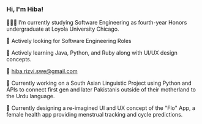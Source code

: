 ### Hi, I'm Hiba! 

👩🏽‍💻 I’m currently studying Software Engineering as fourth-year Honors undergraduate at Loyola University Chicago.

🔎 Actively looking for Software Engineering Roles 

💭 Actively learning Java, Python, and Ruby along with UI/UX design concepts.

📧 hiba.rizvi.swe@gmail.com

👾 Currently working on a South Asian Linguistic Project using Python and APIs to connect first gen and later Pakistanis outside of their motherland to the Urdu language.


📲 Currently designing a re-imagined UI and UX concept of the "Flo" App, a female health app providing menstrual tracking and cycle predictions.
